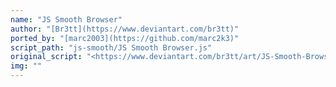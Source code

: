 ```yaml
---
name: "JS Smooth Browser"
author: "[Br3tt](https://www.deviantart.com/br3tt)"
ported_by: "[marc2003](https://github.com/marc2k3)"
script_path: "js-smooth/JS Smooth Browser.js"
original_script: "<https://www.deviantart.com/br3tt/art/JS-Smooth-Browser-571376160>"
img: ""
---
```

